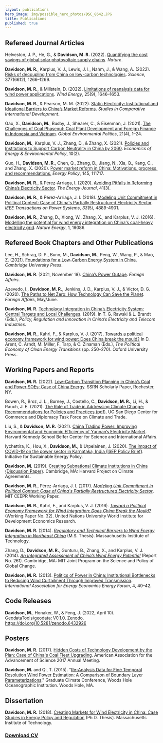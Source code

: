 ```yaml
---
layout: publications
hero_image: img/possible_hero_photos/DSC_8642.JPG
title: Publications
published: true
---
```


## Refereed Journal Articles ##

Helveston, J. P., He, G., & **Davidson, M. R.** (2022). [Quantifying the cost savings of global solar photovoltaic supply chains](/2022-10-26-quantifying-cost-global-solar-supply-chains/). _Nature_.

**Davidson, M. R.**, Karplus, V. J., Lewis, J. I., Nahm, J., & Wang, A. (2022). [Risks of decoupling from China on low-carbon technologies](/2022-09-15-risks-decoupling-china-low-carbon/). _Science_, 377(6612), 1266–1269.

**Davidson, M. R.**, & Millstein, D. (2022). [Limitations of reanalysis data for wind power applications](/2022-06-06-limitations-reanalysis-wind-power/). _Wind Energy_, 25(9), 1646–1653.


**Davidson, M. R.**, & Pearson, M. M. (2022). [Static Electricity: Institutional and Ideational Barriers to China’s Market Reforms](/2022-05-10-static-electricity/). _Studies in Comparative International Development_.

Gao, X., **Davidson, M.**, Busby, J., Shearer, C., & Eisenman, J. (2021). [The Challenges of Coal Phaseout: Coal Plant Development and Foreign Finance in Indonesia and Vietnam](/2021-10-15-challenges-coal-phaseout-indonesia-vietnam/). _Global Environmental Politics_, 21(4), 1–24.

**Davidson, M.**, Karplus, V. J., Zhang, D., & Zhang, X. (2021). [Policies and Institutions to Support Carbon Neutrality in China by 2060](/2021-08-24-policies-institutions-china-carbon-neutrality/). _Economics of Energy & Environmental Policy_, 10(2).

Guo, H., **Davidson, M. R.**, Chen, Q., Zhang, D., Jiang, N., Xia, Q., Kang, C., and Zhang, X. (2020). [Power market reform in China: Motivations, progress, and recommendations.](/2020-07-23-china-power-market-reform-energy-policy/) _Energy Policy_, 145, 111717.

**Davidson, M. R.**, & Pérez-Arriaga, I. (2020). [Avoiding Pitfalls in Reforming China’s Electricity Sector](/2019-12-16-avoiding-pitfalls-china-electricity-reforms/). _The Energy Journal_, 41(3).

**Davidson, M. R.**, & Pérez-Arriaga, J. I. (2018). [Modeling Unit Commitment in Political Context: Case of China's Partially Restructured Electricity Sector](/2018-04-02-unit-commitment-china-political-context-ieee/). _IEEE Transactions on Power Systems_, _33_(5), 4889-4901.

**Davidson, M. R.**, Zhang, D., Xiong, W., Zhang, X., and Karplus, V. J. (2016). [Modelling the potential for wind energy integration on China's coal-heavy electricity grid](/2016-06-20-modelling-wind-energy-potential-China/). _Nature Energy_, 1, 16086.


## Refereed Book Chapters and Other Publications ##

Lee, H., Schrag, D. P., Bunn, M., **Davidson, M.**, Peng, W., Wang, P., & Mao, Z. (2021). [Foundations for a Low-Carbon Energy System in China](https://www.cambridge.org/core/books/foundations-for-a-lowcarbon-energy-system-in-china/1E9D1A1911D0395E1DC3503919138358). _Cambridge University Press_.

**Davidson, M. R**. (2021, November 18). [China’s Power Outage](/2021-11-18-china-power-outage-foreign-affairs/). _Foreign Affairs_.

Azevedo, I., **Davidson, M. R.**, Jenkins, J. D., Karplus, V. J., & Victor, D. G. (2020). [The Paths to Net Zero: How Technology Can Save the Planet](/2020-04-13-paths-to-net-zero/). _Foreign Affairs_, May/June.

**Davidson, M. R.** [Technology Integration in China’s Electricity System: Central Targets and Local Challenges](/2019-06-30-cup-technology-integration-china-electricity/). (2019). In T. G. Rawski & L. Brandt (Eds.), _Policy, Regulation and Innovation in China’s Electricity and Telecom Industries_.


**Davidson, M. R.**, Kahrl, F., & Karplus, V. J. (2017). [Towards a political economy framework for wind power: Does China break the mould?](/2017-04-12-oup-political-economy-framework-wind-china/) In D. Arent, C. Arndt, M. Miller, F. Tarp, & O. Zinaman (Eds.), _The Political Economy of Clean Energy Transitions_ (pp. 250–270). Oxford University Press.


## Working Papers and Reports ##

**Davidson, M. R.** (2022). [Low-Carbon Transition Planning in China’s Coal and Power SOEs: Case of China Energy](/2022-06-03-low-carbon-transition-china-soe-china-energy/). SSRN Scholarly Paper, Rochester, NY.

Bowen, R., Broz, J. L., Burney, J., Costello, C., **Davidson, M. R.**, Li, H., & Rauch, J. E. (2021). [The Role of Trade in Addressing Climate Change: Recommendations for Policies and Practices (pdf)](https://ccd.ucsd.edu/_files/2021-report_role-of-trade-in-addressing-climate-change.pdf). UC San Diego Center for Commerce and Diplomacy Task Force on Climate and Trade.

Liu, S., & **Davidson, M. R.** (2021). [China Trading Power: Improving Environmental and Economic Efficiency of Yunnan’s Electricity Market](/2021-03-18-china-trading-power-yunnan-electricity-market/). Harvard Kennedy School Belfer Center for Science and International Affairs.


Iychettira, K., Hou, X., **Davidson, M.**, & Urpelainen, J. (2020). [The impact of COVID-19 on the power sector in Karnataka, India (ISEP Policy Brief)](/2020-09-17-impact-covid-karnataka-electricity/). Initiative for Sustainable Energy Policy.

**Davidson, M.** (2019). [Creating Subnational Climate Institutions in China (Discussion Paper)](/2019-12-18-subnational-china-climate-institutions/). Cambridge, MA: Harvard Project on Climate Agreements.

**Davidson, M. R.**, Pérez-Arriaga, J. I. (2017). [_Modeling Unit Commitment in Political Context: Case of China's Partially Restructured Electricity Sector_](/2017-04-21-unit-commitment-china-political-context/). MIT CEEPR Working Paper.

**Davidson, M. R.**, Kahrl, F., and Karplus, V. J. (2016). [_Toward a Political Economy Framework for Wind Integration: Does China Break the Mould?_](/2016-04-01-political-economy-framework-wind-china/) (Working Paper No. 32). United Nations University World Institute for Development Economics Research.

**Davidson, M. R.** (2014). [_Regulatory and Technical Barriers to Wind Energy Integration in Northeast China_](/2014-05-09-ms-thesis/) (M.S. Thesis). Massachusetts Institute of Technology.

Zhang, D., **Davidson, M. R.**, Gunturu, B., Zhang, X., and Karplus, V. J. (2014). [_An Integrated Assessment of China’s Wind Energy Potential_](/2014-04-01-integrated-assessment-china-wind-energy/) (Report No. 261). Cambridge, MA: MIT Joint Program on the Science and Policy of Global Change.

**Davidson, M. R.** (2013). [Politics of Power in China: Institutional Bottlenecks to Reducing Wind Curtailment Through Improved Transmission](/2013-09-01-politics-power-china-wind-curtailment-transmission/). _International Association for Energy Economics Energy Forum_, 4, 40–42.

## Code Releases ##

**Davidson, M.**, Honaker, W., & Feng, J. (2022, April 10). [GeodataTools/geodata: V0.1.0](/2022-05-13-geodata-package-launch/). Zenodo. https://doi.org/10.5281/zenodo.6432926


## Posters ##

**Davidson, M. R.** (2017). [Hidden Costs of Technology Development by the Plan: Case of China's Coal Fleet Upgrading](/2017-03-10-hidden-costs-technology-china-coal/). American Association for the Advancement of Science 2017 Annual Meeting.

**Davidson, M.** and Qi, T. (2015). "[Re-Analysis Data for Fine Temporal Resolution Wind Power Estimation: A Comparison of Boundary Layer Parameterizations](/2015-11-06-gcc-reanalysis-data-wind-applications/)." Graduate Climate Conference, Woods Hole Oceanographic Institution. Woods Hole, MA.

## Dissertation ##

**Davidson, M. R.** (2018). [Creating Markets for Wind Electricity in China: Case Studies in Energy Policy and Regulation](/dissertation-wind-markets-china/) (Ph.D. Thesis). Massachusetts Institute of Technology.


### [**Download CV**](https://drive.google.com/file/d/1K7R3tf54fY_FYJubj97W3yP5Oazb3Fci/view?usp=sharing) ###
